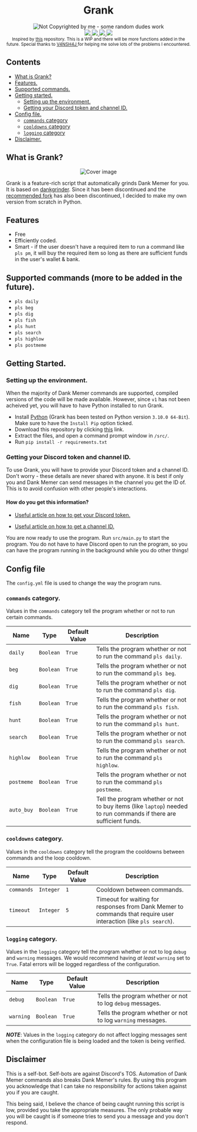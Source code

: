 <div align="center">
    <h1>Grank</h1>
    <img src="https://raw.githubusercontent.com/didlly/grank/main/assets/logo.jpg" alt="Not Copyrighted by me - some random dudes work">
</div>

<div align="center">
    <a href="https://github.com/didlly">
    <img src="https://img.shields.io/github/license/didlly/grank">
    <img src="https://img.shields.io/github/languages/top/didlly/grank">
    <img src="https://img.shields.io/bitbucket/issues-raw/didlly/grank">
    </a>
    <a href="https://didlly.github.io/grank">
    <img src="https://img.shields.io/website?down_color=lightgrey&down_message=Offline&up_color=blue&up_message=Online&url=https%3A%2F%2Fdidlly.github.io%2Fgrank%2F">
    </a>
</div>

<div align="center">
    <sub>Inspired by <a href="https://github.com/dankgrinder/dankgrinder">this</a> repository. This is a WIP and there will be more functions added in the future. Special thanks to <a href="https://github.com/V4NSH4J">V4NSH4J </a> for helping me solve lots of the problems I encountered.</sub>
</div>

## Contents

* [What is Grank?](https://github.com/didlly/grank#what-is-grank)
* [Features.](https://github.com/didlly/grank#features)
* [Supported commands.](https://github.com/didlly/grank#getting-started)
* [Getting started.](https://github.com/didlly/grank#supported-commands-more-to-be-added-in-the-future)
	* [Setting up the environment.](https://github.com/didlly/grank#setting-up-the-environment)
	* [Getting your Discord token and channel ID.](https://github.com/didlly/grank#getting-your-discord-token-and-channel-id)
* [Config file.](https://github.com/didlly/grank#config-file)
	* [```commands``` category](https://github.com/didlly/grank#commands-category)
	* [```cooldowns``` category](https://github.com/didlly/grank#cooldowns-category)
	* [```logging``` category](https://github.com/didlly/grank#logging-category)
* [Disclaimer.](https://github.com/didlly/grank#disclaimer)

## What is Grank?
<div align="center">
    <img src="https://raw.githubusercontent.com/didlly/grank/main/assets/cover.png" alt="Cover image">
</div>

Grank is a feature-rich script that automatically grinds Dank Memer for you. It is based on [dankgrinder](https://github.com/dankgrinder/dankgrinder). Since it has been discontinued and the [recommended fork](https://github.com/V4NSH4J/dankgrinder) has also been discontinued, I decided to make my own version from scratch in Python.

## Features
- Free
- Efficiently coded.
- Smart - if the user doesn't have a required item to run a command like ```pls pm```, it will buy the required item so long as there are sufficient funds in the user's wallet & bank.

## Supported commands (more to be added in the future).
- ```pls daily```
- ```pls beg```
- ```pls dig```
- ```pls fish```
- ```pls hunt```
- ```pls search```
- ```pls highlow```
- ```pls postmeme```

## Getting Started.

### Setting up the environment.
When the majority of Dank Memer commands are supported, compiled versions of the code will be made available. However, since ```v1``` has not been acheived yet, you will have to have Python installed to run Grank.

- Install [Python](https://www.python.org/) (Grank has been tested on Python version ```3.10.0 64-Bit```). Make sure to have the ```Install Pip``` option ticked.
- Download this repository by clicking [this](https://github.com/didlly/grank/archive/refs/heads/main.zip) link. 
- Extract the files, and open a command prompt window in ```/src/```.
- Run ```pip install -r requirements.txt```

### Getting your Discord token and channel ID.
To use Grank, you will have to provide your Discord token and a channel ID. Don't worry - these details are never shared with anyone. It is best if only you and Dank Memer can send messages in the channel you get the ID of. This is to avoid confusion with other people's interactions.

#### How do you get this information?
- [Useful article on how to get your Discord token.](https://discordhelp.net/discord-token)

- [Useful article on how to get a channel ID.](https://docs.statbot.net/docs/faq/general/how-find-id/)

You are now ready to use the program. Run ```src/main.py``` to start the program. You do not have to have Discord open to run the program, so you can have the program running in the background while you do other things!

## Config file
The ```config.yml``` file is used to change the way the program runs.

### ```commands``` category.
Values in the ```commands``` category tell the program whether or not to run certain commands.

| Name  | Type | Default Value | Description | 
| ------------- | ------------- | ------------- | ------------- |
| ```daily```  | ```Boolean``` | ```True```  | Tells the program whether or not to run the command ```pls daily```. |
| ```beg```  | ```Boolean``` | ```True```  | Tells the program whether or not to run the command ```pls beg```. |
| ```dig```  | ```Boolean``` | ```True```  | Tells the program whether or not to run the command ```pls dig```. |
| ```fish```  | ```Boolean``` | ```True```  | Tells the program whether or not to run the command ```pls fish```. |
| ```hunt```  | ```Boolean``` | ```True```  | Tells the program whether or not to run the command ```pls hunt```. |
| ```search```  | ```Boolean``` | ```True```  | Tells the program whether or not to run the command ```pls search```. |
| ```highlow```  | ```Boolean``` | ```True```  | Tells the program whether or not to run the command ```pls highlow```. |
| ```postmeme```  | ```Boolean``` | ```True```  | Tells the program whether or not to run the command ```pls postmeme```. |
| ```auto_buy```  | ```Boolean``` | ```True```  | Tell the program whether or not to buy items  (like ```laptop```) needed to run commands if there are sufficient funds. |

### ```cooldowns``` category.
Values in the ```cooldowns``` category tell the program the cooldowns between commands and the loop cooldown.

| Name  | Type | Default Value | Description |
| ------------- | ------------- | ------------- | ------------- |
| ```commands```  | ```Integer``` | ```1```  | Cooldown between commands. |
| ```timeout```  | ```Integer``` | ```5```  | Timeout for waiting for responses from Dank Memer to commands that require user interaction (like ```pls search```). |

### ```logging``` category.
Values in the ```logging``` category tell the program whether or not to log ```debug``` and ```warning``` messages. We would recommend having *at least* ```warning``` set to ```True```. Fatal errors will be logged regardless of the configuration.

| Name  | Type | Default Value | Description |
| ------------- | ------------- | ------------- | ------------- |
| ```debug```  | ```Boolean``` | ```True```  | Tells the program whether or not to log ```debug``` messages. |
| ```warning```  | ```Boolean``` | ```True```  | Tells the program whether or not to log ```warning``` messages. |

***NOTE***: Values in the ```logging``` category do not affect logging messages sent when the configuration file is being loaded and the token is being verified.

## Disclaimer
This is a self-bot. Self-bots are against Discord's TOS. Automation of Dank Memer commands also breaks Dank Memer's rules. By using this program you acknowledge that I can take no responsibility for actions taken against you if you are caught.

This being said, I believe the chance of being caught running this script is low, provided you take the appropriate measures. The only probable way you will be caught is if someone tries to send you a message and you don't respond.
